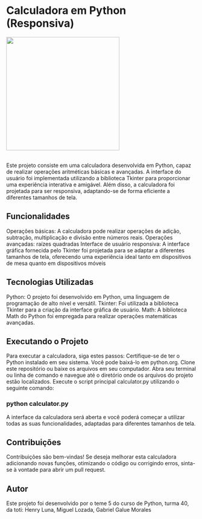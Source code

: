 # Calculadora em Python (Responsiva)
<div aling="center">
  <img src="https://github.com/hluna23/CalculadoraPY/assets/114502390/95d683c6-b3cd-4d34-8d21-9b1d8b0ab494" width="300px"/>
</div>
<br>



Este projeto consiste em uma calculadora desenvolvida em Python, capaz de realizar operações aritméticas básicas e avançadas. A interface do usuário foi implementada utilizando a biblioteca Tkinter para proporcionar uma experiência interativa e amigável. Além disso, a calculadora foi projetada para ser responsiva, adaptando-se de forma eficiente a diferentes tamanhos de tela.

## Funcionalidades
Operações básicas: A calculadora pode realizar operações de adição, subtração, multiplicação e divisão entre números reais.
Operações avançadas:  raízes quadradas
Interface de usuário responsiva: A interface gráfica fornecida pelo Tkinter foi projetada para se adaptar a diferentes tamanhos de tela, oferecendo uma experiência ideal tanto em dispositivos de mesa quanto em dispositivos móveis

## Tecnologias Utilizadas
Python: O projeto foi desenvolvido em Python, uma linguagem de programação de alto nível e versátil.
Tkinter: Foi utilizada a biblioteca Tkinter para a criação da interface gráfica de usuário.
Math: A biblioteca Math do Python foi empregada para realizar operações matemáticas avançadas.

## Executando o Projeto
Para executar a calculadora, siga estes passos:
Certifique-se de ter o Python instalado em seu sistema. Você pode baixá-lo em python.org.
Clone este repositório ou baixe os arquivos em seu computador.
Abra seu terminal ou linha de comando e navegue até o diretório onde os arquivos do projeto estão localizados.
Execute o script principal calculator.py utilizando o seguinte comando:

### python calculator.py

A interface da calculadora será aberta e você poderá começar a utilizar todas as suas funcionalidades, adaptadas para diferentes tamanhos de tela.

## Contribuições
Contribuições são bem-vindas! Se deseja melhorar esta calculadora adicionando novas funções, otimizando o código ou corrigindo erros, sinta-se à vontade para abrir um pull request.

## Autor
Este projeto foi desenvolvido por o teme 5 do curso de Python, turma 40, da toti:
Henry Luna, Miguel Lozada, Gabriel Galue Morales
